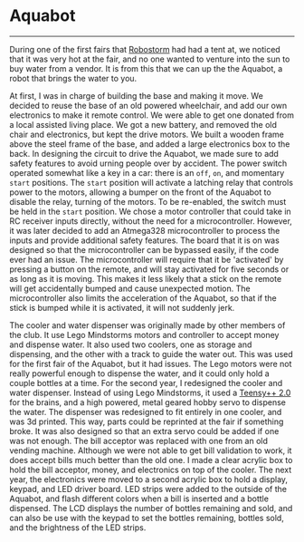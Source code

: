 # Aquabot
---

During one of the first fairs that [Robostorm](robostorm.md) had had a tent at, we noticed that it was very hot at the fair, and no one wanted to venture into the sun to buy water from a vendor. It is from this that we can up the the Aquabot, a robot that brings the water to you.

At first, I was in charge of building the base and making it move. We decided to reuse the base of an old powered wheelchair, and add our own electronics to make it remote control. We were able to get one donated from a local assisted living place. We got a new battery, and removed the old chair and electronics, but kept the drive motors. We built a wooden frame above the steel frame of the base, and added a large electronics box to the back. In designing the circuit to drive the Aquabot, we made sure to add safety features to avoid urning people over by accident. The power switch operated somewhat like a key in a car: there is an `off`, `on`, and momentary `start` positions. The `start` position will activate a latching relay that controls power to the motors, allowing a bumper on the front of the Aquabot to disable the relay, turning of the motors. To be re-enabled, the switch must be held in the `start` position. We chose a motor controller that could take in RC receiver inputs directly, without the need for a microcontroller. However, it was later decided to add an Atmega328 microcontroller to process the inputs and provide additional safety features. The board that it is on was designed so that the microcontroller can be bypassed easily, if the code ever had an issue. The microcontroller will require that it be 'activated' by pressing a button on the remote, and will stay activated for five seconds or as long as it is moving. This makes it less likely that a stick on the remote will get accidentally bumped and cause unexpected motion. The microcontroller also limits the acceleration of the Aquabot, so that if the stick is bumped while it is activated, it will not suddenly jerk.

The cooler and water dispenser was originally made by other members of the club. It use Lego Mindstorms motors and controller to accept money and dispense water. It also used two coolers, one as storage and dispensing, and the other with a track to guide the water out. This was used for the first fair of the Aquabot, but it had issues. The Lego motors were not really powerful enough to dispense the water, and it could only hold a couple bottles at a time. For the second year, I redesigned the cooler and water dispenser. Instead of using Lego Mindstorms, it used a [Teensy++ 2.0](https://www.pjrc.com/store/teensypp.html) for the brains, and a high powered, metal geared hobby servo to dispense the water. The dispenser was redesigned to fit entirely in one cooler, and was 3d printed. This way, parts could be reprinted at the fair if something broke. It was also designed so that an extra servo could be added if one was not enough. The bill acceptor was replaced with one from an old vending machine. Although we were not able to get bill validation to work, it does accept bills much better than the old one. I made a clear acrylic box to hold the bill acceptor, money, and electronics on top of the cooler. The next year, the electronics were moved to a second acrylic box to hold a display, keypad, and LED driver board. LED strips were added to the outside of the Aquabot, and flash different colors when a bill is inserted and a bottle dispensed. The LCD displays the number of bottles remaining and sold, and can also be use with the keypad to set the bottles remaining, bottles sold, and the brightness of the LED strips.
